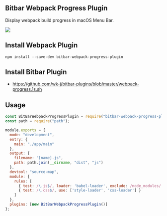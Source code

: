 ## Bitbar Webpack Progress Plugin

Display webpack build progress in macOS Menu Bar.

![](https://github.com/wk-j/bitbar-webpack-progress-plugin/raw/master/screen/progress.png)

## Install Webpack Plugin

`npm install --save-dev bitbar-webpack-progress-plugin`

## Install Bitbar Plugin

- https://github.com/wk-j/bitbar-plugins/blob/master/webpack-progress.1s.sh

## Usage

```javascript
const BitBarWebpackProgressPlugin = require("bitbar-webpack-progress-plugin");
const path = require("path");

module.exports = {
  mode: "development",
  entry: {
    main: "./app/main"
  },
  output: {
    filename: "[name].js",
    path: path.join(__dirname, "dist", "js")
  },
  devtool: "source-map",
  module: {
    rules: [
      { test: /\.js$/, loader: 'babel-loader', exclude: /node_modules/ },
      { test: /\.css$/, use: ['style-loader', 'css-loader'] }
    ]
  },
  plugins: [new BitBarWebpackProgressPlugin()]
};
```